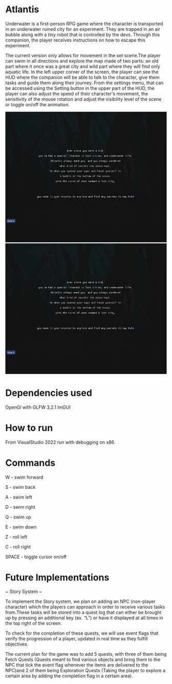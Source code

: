 # Atlantis

Underwater is a first-person RPG game where the character is transported in an underwater ruined city for an experiment.
They are trapped in an air bubble along with a tiny robot that is controlled by the devs. Through this companion, the player 
receives instructions on how to escape this experiment.

The current version only allows for movement in the set scene.The player can swim in all directions and explore the map 
made of two parts: an old part where it once was a great city and wild part where they will find only aquatic life. In the 
left upper corner of the screen, the player can see the HUD where the companion will be able to talk to the character, give them 
tasks and guide them along their journey. From the settings menu, that can be accessed using the Setting button in the upper 
part of the HUD, the player can also adjust the speed of their character's movement, the sensitivity of the mouse rotation 
and adjust the visibility level of the scene or toggle on/off the animation.

<img src="Pictures/intro.png">

<img src="Pictures/intro.png">

# Dependencies used

OpenGl with GLFW 3.2.1 
ImGUI

# How to run

From VisualStudio 2022 run with debugging on x86.

# Commands

W			-	swim forward

S			-	swim back

A			-	swim left

D			-	swim right

Q			-	swim up

E			-	swim down

Z			-	roll left

C			-	roll right

SPACE			-	toggle cursor on/off 

# Future Implementations

~  Story System  ~

To implement the Story system, we plan on adding an NPC (non-player character) which the players can approach in order 
to receive various tasks from.These tasks will be stored into a quest log that can either be brought up by pressing an additional 
key (ex. “L”) or have it displayed at all times in the top right of the screen.

To check for the completion of these quests, we will use event flags that verify the progression of a player, 
updated in real time as they fulfill objectives.

The current plan for the game was to add 5 quests, with three of them being Fetch Quests 
(Quests meant to find various objects and bring them to the NPC that tick the event flag whenever the items are delivered to 
the NPC)and 2 of them being Exploration Quests (Taking the player to explore a certain area by adding the completion flag 
in a certain area).
